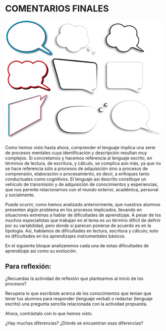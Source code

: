 # COMENTARIOS FINALES


![bocadillos de cómic. Imagen tomada de Pixabay](img/balloons-1187260__480.png)


Como hemos visto hasta ahora, comprender el lenguaje implica una serie de procesos mentales cuya identificación y descripción resultan muy complejos. Si concretamos y hacemos referencia al lenguaje escrito, en términos de lectura, de escritura, y cálculo, se complica aún más, ya que no se hace referencia sólo a procesos de adquisición sino a procesos de comprensión, elaboración o procesamiento, es decir, a enfoques tanto conductuales como cognitivos. El lenguaje así descrito constituye un vehículo de transmisión y de adquisición de conocimientos y experiencias, que nos permite relacionarnos con el mundo exterior, académica, personal y socialmente.

Puede ocurrir, como hemos analizado anteriormente, que nuestros alumnos presenten algún problema en los procesos implicados, llevando en situaciones extremas a hablar de dificultades de aprendizaje. A pesar de los muchos especialistas que trabajan en el tema es un término difícil de definir por su variabilidad, pero donde sí parecen ponerse de acuerdo es en la tipología. Así, hablamos de dificultades en lectura, escritura y cálculo; esto es dificultades en los aprendizajes instrumentales básicos.  
  

En el siguiente bloque analizaremos cada una de estas dificultades de aprendizaje así como su evolución.

## Para reflexión:

¿Recuerdas la actividad de reflexión que planteamos al inicio de los procesos?

Recupera lo que escribiste acerca de los conocimientos que tenían que tener tus alumnos para responder (lenguaje verbal) o redactar (lenguaje escrito) una pregunta sencilla relacionada con la actividad propuesta.

Ahora, contrástalo con lo que hemos visto.

¿Hay muchas diferencias? ¿Dónde se encuentran esas diferencias?